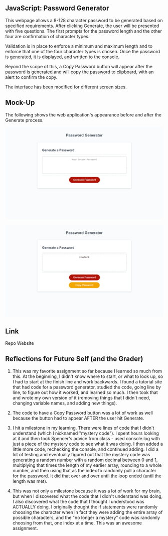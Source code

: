 ## JavaScript: Password Generator

This webpage allows a 8-128 character password to be generated based on specified requirements. After clicking Generate, the user will be presented with five questions. The first prompts for the password length and the other four are confirmation of character types.

Validation is in place to enforce a minimum and maximum length and to enforce that one of the four character types is chosen. Once the password is generated, it is displayed, and written to the console.

Beyond the scope of this, a Copy Password button will appear after the password is generated and will copy the password to clipboard, with an alert to confirm the copy.

The interface has been modified for different screen sizes.

## Mock-Up

The following shows the web application's appearance before and after the Generate process.

![mock before](./assets/images/mock1.png)

![mock after](./assets/images/mock2.png)

## Link

Repo
Website

## Reflections for Future Self (and the Grader)

1. This was my favorite assignment so far because I learned so much from this. At the beginning, I didn't know where to start, or what to look up, so I had to start at the finish line and work backwards. I found a tutorial site that had code for a password generator, studied the code, going line by line, to figure out how it worked, and learned so much. I then took that and wrote my own version of it (removing things that I didn't need, changing variable names, and adding new things).

2. The code to have a Copy Password button was a lot of work as well because the button had to appear AFTER the user hit Generate.

3. I hit a milestone in my learning. There were lines of code that I didn't understand (which I nicknamed "mystery code"). I spent hours looking at it and then took Spencer's advice from class - used console.log with just a piece of the mystery code to see what it was doing. I then added a little more code, rechecking the console, and continued adding. I did a lot of testing and eventually figured out that the mystery code was generating a random number with a random decimal between 0 and 1, multiplying that times the length of my earlier array, rounding to a whole number, and then using that as the index to randomly pull a character for the password. It did that over and over until the loop ended (until the length was met).

4. This was not only a milestone because it was a lot of work for my brain, but when I discovered what the code that I didn't understand was doing, I also discovered what the code that I thought I understood was ACTUALLY doing. I originally thought the if statements were randomly choosing the character when in fact they were adding the entire array of possible characters, and the "no longer a mystery" code was randomly choosing from that, one index at a time. This was an awesome assignment.